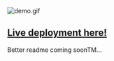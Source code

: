 ![demo.gif](demo.gif)
## [Live deployment here!](https://fleetwood-bounder.netlify.app/)
Better readme coming soonTM...
